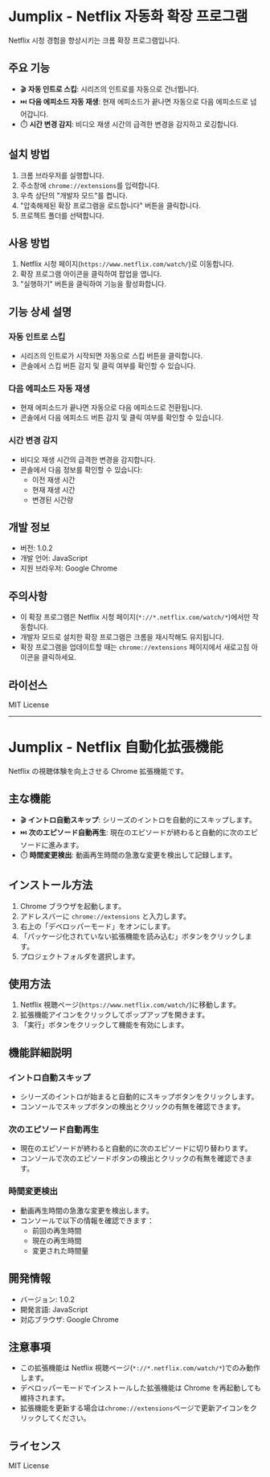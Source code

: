 # Jumplix - Netflix 자동화 확장 프로그램

Netflix 시청 경험을 향상시키는 크롬 확장 프로그램입니다.

## 주요 기능

- 🎬 **자동 인트로 스킵**: 시리즈의 인트로를 자동으로 건너뜁니다.
- ⏭️ **다음 에피소드 자동 재생**: 현재 에피소드가 끝나면 자동으로 다음 에피소드로 넘어갑니다.
- ⏱️ **시간 변경 감지**: 비디오 재생 시간의 급격한 변경을 감지하고 로깅합니다.

## 설치 방법

1. 크롬 브라우저를 실행합니다.
2. 주소창에 `chrome://extensions`를 입력합니다.
3. 우측 상단의 "개발자 모드"를 켭니다.
4. "압축해제된 확장 프로그램을 로드합니다" 버튼을 클릭합니다.
5. 프로젝트 폴더를 선택합니다.

## 사용 방법

1. Netflix 시청 페이지(`https://www.netflix.com/watch/`)로 이동합니다.
2. 확장 프로그램 아이콘을 클릭하여 팝업을 엽니다.
3. "실행하기" 버튼을 클릭하여 기능을 활성화합니다.

## 기능 상세 설명

### 자동 인트로 스킵

- 시리즈의 인트로가 시작되면 자동으로 스킵 버튼을 클릭합니다.
- 콘솔에서 스킵 버튼 감지 및 클릭 여부를 확인할 수 있습니다.

### 다음 에피소드 자동 재생

- 현재 에피소드가 끝나면 자동으로 다음 에피소드로 전환됩니다.
- 콘솔에서 다음 에피소드 버튼 감지 및 클릭 여부를 확인할 수 있습니다.

### 시간 변경 감지

- 비디오 재생 시간의 급격한 변경을 감지합니다.
- 콘솔에서 다음 정보를 확인할 수 있습니다:
  - 이전 재생 시간
  - 현재 재생 시간
  - 변경된 시간량

## 개발 정보

- 버전: 1.0.2
- 개발 언어: JavaScript
- 지원 브라우저: Google Chrome

## 주의사항

- 이 확장 프로그램은 Netflix 시청 페이지(`*://*.netflix.com/watch/*`)에서만 작동합니다.
- 개발자 모드로 설치한 확장 프로그램은 크롬을 재시작해도 유지됩니다.
- 확장 프로그램을 업데이트할 때는 `chrome://extensions` 페이지에서 새로고침 아이콘을 클릭하세요.

## 라이선스

MIT License

---

# Jumplix - Netflix 自動化拡張機能

Netflix の視聴体験を向上させる Chrome 拡張機能です。

## 主な機能

- 🎬 **イントロ自動スキップ**: シリーズのイントロを自動的にスキップします。
- ⏭️ **次のエピソード自動再生**: 現在のエピソードが終わると自動的に次のエピソードに進みます。
- ⏱️ **時間変更検出**: 動画再生時間の急激な変更を検出して記録します。

## インストール方法

1. Chrome ブラウザを起動します。
2. アドレスバーに `chrome://extensions` と入力します。
3. 右上の「デベロッパーモード」をオンにします。
4. 「パッケージ化されていない拡張機能を読み込む」ボタンをクリックします。
5. プロジェクトフォルダを選択します。

## 使用方法

1. Netflix 視聴ページ(`https://www.netflix.com/watch/`)に移動します。
2. 拡張機能アイコンをクリックしてポップアップを開きます。
3. 「実行」ボタンをクリックして機能を有効にします。

## 機能詳細説明

### イントロ自動スキップ

- シリーズのイントロが始まると自動的にスキップボタンをクリックします。
- コンソールでスキップボタンの検出とクリックの有無を確認できます。

### 次のエピソード自動再生

- 現在のエピソードが終わると自動的に次のエピソードに切り替わります。
- コンソールで次のエピソードボタンの検出とクリックの有無を確認できます。

### 時間変更検出

- 動画再生時間の急激な変更を検出します。
- コンソールで以下の情報を確認できます：
  - 前回の再生時間
  - 現在の再生時間
  - 変更された時間量

## 開発情報

- バージョン: 1.0.2
- 開発言語: JavaScript
- 対応ブラウザ: Google Chrome

## 注意事項

- この拡張機能は Netflix 視聴ページ(`*://*.netflix.com/watch/*`)でのみ動作します。
- デベロッパーモードでインストールした拡張機能は Chrome を再起動しても維持されます。
- 拡張機能を更新する場合は`chrome://extensions`ページで更新アイコンをクリックしてください。

## ライセンス

MIT License
